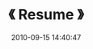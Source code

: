 ---
title:          《 Resume 》
thumbnail:      "#"
link:
  url:          https://martin.toms.click/
  caption:      Go to my resume
order:          4
date:           2010-09-15 14:40:47
---